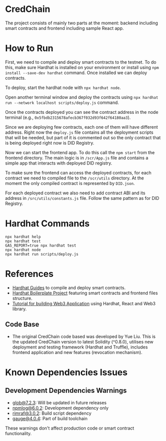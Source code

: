 # CredChain

The project consists of mainly two parts at the moment: backend including smart contracts and frontend including sample React app.

# How to Run

First, we need to compile and deploy smart contracts to the testnet. To do this, make sure Hardhat is installed on your environment or install using `npm install --save-dev hardhat` command. Once installed we can deploy contracts.  

To deploy, start the hardhat node with `npx hardhat node`.  

Open another terminal window and deploy the contracts using `npx hardhat run --network localhost scripts/deploy.js` command.  

Once the contracts deployed you can see the contract address in the node terminal (e.g., `0x5fbdb2315678afecb367f032d93f642f64180aa3`). 

Since we are deploying few contracts, each one of them will have different address. Right now the `deploy.js` file contains all the deployment scripts that will be needed, but part of it is commented out so the only contract that is being deployed right now is DID Registry. 

Now we can start the frontend app. To do this call the `npm start` from the frontend directory. The main logic is in `/scr/App.js` file and contains a simple app that interacts with deployed DID registry.  

To make sure the frontend can access the deployed contracts, for each contract we need to compiled file to the `/scr/utils` directory. At the moment the only compiled contract is represented by `DID.json`.  

For each deployed contract we also need to add contract ABI and its address in `/src/utils/constants.js` file. Follow the same pattern as for DID Registry.  

# Hardhat Commands 

```shell
npx hardhat help
npx hardhat test
GAS_REPORT=true npx hardhat test
npx hardhat node
npx hardhat run scripts/deploy.js
```

# References 
- [Hardhat Guides](https://hardhat.org/hardhat-runner/docs/guides/project-setup) to compile and deploy smart contracts.
- [Hardhat Boilerplate Project](https://hardhat.org/tutorial/boilerplate-project) featuring smart contracts and frontend files structure. 
- [Tutorial for building Web3 Application](https://medium.com/coinmonks/build-a-web-3-application-with-solidity-hardhat-react-and-web3js-61b7ff137885) using Hardhat, React and Web3 library. 

## Code Base 
- The original CredChain code based was developed by Yue Liu. This is the updated CredChain version to latest Solidity (^0.8.0), utilises new deployment and testing framework (Hardhat and Truffle), includes frontend application and new features (revocation mechanism). 



# Known Dependencies Issues

## Development Dependencies Warnings
- glob@7.2.3: Will be updated in future releases
- npmlog@6.0.2: Development dependency only
- rimraf@3.0.2: Build script dependency
- gauge@4.0.4: Part of build toolchain

These warnings don't affect production code or smart contract functionality.